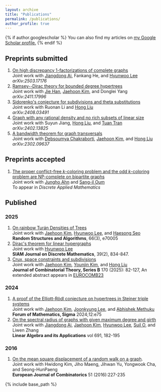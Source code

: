 ```yaml
---
layout: archive
title: "Publications"
permalink: /publications/
author_profile: true
---
```


{% if author.googlescholar %}
  You can also find my articles on <u><a href="{{author.googlescholar}}">my Google Scholar profile</a>.</u>
{% endif %}



## Preprints submitted
1. [On high discrepancy $1$-factorizations of complete graphs](https://arxiv.org/abs/2503.17176)   
Joint work with [Jiangdong Ai](https://my.nankai.edu.cn/sms/ajd/list.htm), Fankang He, and [Hyunwoo Lee](https://sites.google.com/view/hyunwoo-lee/)   
<i>arXiv:2503.17176</i>
1. [Ramsey--Dirac theory for bounded degree hypertrees](https://arxiv.org/abs/2411.17996)   
Joint work with [Jie Han](https://jiehan773.github.io/), [Jaehoon Kim](https://sites.google.com/view/jaehoon-kim/home), and Donglei Yang   
<i>arXiv:2411.17996</i>   
1. [Sidorenko's conjecture for subdivisions and theta substitutions](https://www.arxiv.org/abs/2408.03491)   
Joint work with Ruonan Li and [Hong Liu](https://www.ibs.re.kr/ecopro/hongliu/)   
<i>arXiv:2408.03491</i>
1. [Graph with any rational density and no rich subsets of linear size](https://arxiv.org/abs/2402.13825)   
Joint work with Suyun Jiang, [Hong Liu](https://www.ibs.re.kr/ecopro/hongliu/), and [Tuan Tran](https://tuaentran.wixsite.com/homepage)    
<i>arXiv:2402.13825</i>   
1. [A bandwidth theorem for graph transversals](https://arxiv.org/abs/2302.09637)  
Joint work with [Debsoumya Chakraborti](https://dimag.ibs.re.kr/home/debsoumya/), [Jaehoon Kim](https://sites.google.com/view/jaehoon-kim/home), and [Hong Liu](https://www.ibs.re.kr/ecopro/hongliu/)  
<i>arXiv:2302.09637</i>


## Preprints accepted
1. [The proper conflict-free $k$-coloring problem and the odd $k$-coloring problem are NP-complete on
bipartite graphs](https://arxiv.org/abs/2208.08330)  
Joint work with [Jungho Ahn](https://dimag.ibs.re.kr/home/jungho/) and [Sang-il Oum](https://dimag.ibs.re.kr/home/sangil/)  
To appear in <i>Discrete Applied Mathematics</i>   


## Published

### 2025
1. [On rainbow Turán Densities of Trees](https://arxiv.org/abs/2312.15956)   
Joint work with [Jaehoon Kim](https://sites.google.com/view/jaehoon-kim/home), [Hyunwoo Lee](https://sites.google.com/view/hyunwoo-lee/), and [Haesong Seo](https://sites.google.com/view/haesongseo/home)   
<b>Random Structures and Algorithms</b>, 66(3), e70005   
1. [Dirac's theorem for linear hypergraphs](https://arxiv.org/abs/2403.14269)   
Joint work with [Hyunwoo Lee](https://sites.google.com/view/hyunwoo-lee/)    
<b>SIAM Journal on Discrete Mathematics</b>, 39(2), 834-847.   
1. [Crux, space constraints and subdivisions](https://arxiv.org/abs/2207.06653)  
Joint work with [Jaehoon Kim](https://sites.google.com/view/jaehoon-kim/home), [Younjin Kim](https://sites.google.com/site/younjinkimsite/), and [Hong Liu](https://www.ibs.re.kr/ecopro/hongliu/)   
<b>Journal of Combinatorial Theory, Series B</b> 170 (2025): 82-127, An extended abstract appears in [EUROCOMB23](https://journals.muni.cz/eurocomb/article/view/35618)

### 2024
1. [A proof of the Elliott-Rödl conjecture on hypertrees in Steiner triple systems](https://arxiv.org/abs/2208.10370)  
Joint work with [Jaehoon Kim](https://sites.google.com/view/jaehoon-kim/home), [Joonkyung Lee](https://sites.google.com/site/joonkyungleemaths/), and [Abhishek Methuku](https://sites.google.com/view/abhishekmethuku)   
<b>Forum of Mathematics, Sigma</b> 2024;12:e75
1. [On the spectral radius of graphs with given maximum degree and girth](https://www.sciencedirect.com/science/article/pii/S0024379524001162)   
Joint work with [Jiangdong Ai](https://my.nankai.edu.cn/sms/ajd/list.htm), [Jaehoon Kim](https://sites.google.com/view/jaehoon-kim/home), [Hyunwoo Lee](https://sites.google.com/view/hyunwoo-lee/), [Suil O](https://sites.google.com/view/suiloh), and Liwen Zhang   
<b>Linear Algebra and its Applications</b> vol 691, 182-195

### 2016

1. [On the mean square displacement of a random walk on a graph](https://www.sciencedirect.com/science/article/pii/S0195669815001262).   
Joint work with Hwidong Kim, Jiho Maeng, Jihwan Yu, Yongwook Cha, and Seong-HunPaeng  
<b>European Journal of Combinatorics</b> 51 (2016):227-235



{% include base_path %}


